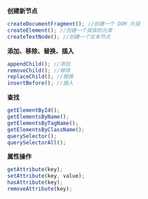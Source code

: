 **创建新节点**

```js
createDocumentFragment(); //创建一个 DOM 片段
createElement(); //创建一个具体的元素
createTextNode(); //创建一个文本节点
```

**添加、移除、替换、插入**

```js
appendChild(); //添加
removeChild(); //移除
replaceChild(); //替换
insertBefore(); //插入
```

**查找**

```js
getElementById();
getElementsByName();
getElementsByTagName();
getElementsByClassName();
querySelector();
querySelectorAll();
```

**属性操作**

```js
getAttribute(key);
setAttribute(key, value);
hasAttribute(key);
removeAttribute(key);
```
